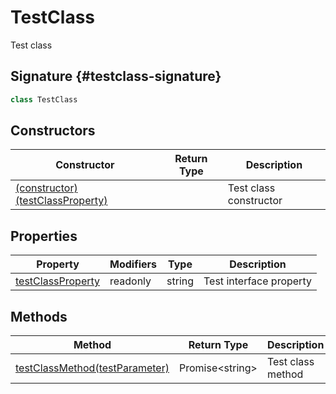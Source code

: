 # TestClass

Test class

## Signature {#testclass-signature}

```typescript
class TestClass 
```

## Constructors

|  Constructor | Return Type | Description |
|  --- | --- | --- |
|  [(constructor)(testClassProperty)](docs/simple-suite-test/testnamespace-testclass-_constructor_-constructor) |  | Test class constructor |

## Properties

|  Property | Modifiers | Type | Description |
|  --- | --- | --- | --- |
|  [testClassProperty](docs/simple-suite-test/testnamespace-testclass-testclassproperty-property) | readonly | string | Test interface property |

## Methods

|  Method | Return Type | Description |
|  --- | --- | --- |
|  [testClassMethod(testParameter)](docs/simple-suite-test/testnamespace-testclass-testclassmethod-method) | Promise&lt;string&gt; | Test class method |